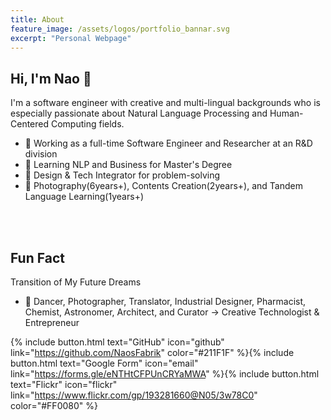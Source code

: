 ```yaml
---
title: About 
feature_image: /assets/logos/portfolio_bannar.svg
excerpt: "Personal Webpage"
---
```


## Hi, I'm Nao 👋
I'm a software engineer with creative and multi-lingual backgrounds who is especially passionate about Natural Language Processing and Human-Centered Computing fields. 

- 🦊 Working as a full-time Software Engineer and Researcher at an R&D division 
- 🚀 Learning NLP and Business for Master's Degree
- 🎨 Design & Tech Integrator for problem-solving
- 🌱 Photography(6years+), Contents Creation(2years+), and Tandem Language Learning(1years+)

<br>

<!-- 
## Language and Tools

{% include figure.html image="https://picsum.photos/600/800?image=894" caption="Left aligned image" position="left" width="300" height="800" %}

{% include figure.html image="https://cdn.worldvectorlogo.com/logos/python-5.svg" position="left" width="40" height="40" %}
{% include figure.html image="https://cdn.worldvectorlogo.com/logos/unity-69.svg" position="left" width="40" height="40" %}
{% include figure.html image="https://cdn.worldvectorlogo.com/logos/kotlin-1.svg" position="left" width="40" height="40" %}
{% include figure.html image="https://cdn.worldvectorlogo.com/logos/logo-javascript.svg" position="left" width="40" height="40" %}
{% include figure.html image="https://cdn.worldvectorlogo.com/logos/postgresql.svg" position="left" width="40" height="40" %}
{% include figure.html image="https://cdn.worldvectorlogo.com/logos/mysql-6.svg" position="left" width="40" height="40" %}
{% include figure.html image="https://cdn.worldvectorlogo.com/logos/linux-tux.svg" position="left" width="40" height="40" %}
{% include figure.html image="https://cdn.worldvectorlogo.com/logos/ubuntu-4.svg" position="left" width="40" height="40" %}
{% include figure.html image="https://cdn.worldvectorlogo.com/logos/java.svg" position="left" width="40" height="40" %}
{% include figure.html image="https://cdn.worldvectorlogo.com/logos/visual-studio-code-1.svg" position="left" width="40" height="40" %} 
{% include figure.html image="https://cdn.worldvectorlogo.com/logos/draw-io.svg" position="left" width="40" height="40" %}
{% include figure.html image="https://cdn.worldvectorlogo.com/logos/arduino-1.svg" position="left" width="40" height="40" %}
{% include figure.html image="https://cdn.worldvectorlogo.com/logos/raspberry-pi.svg" position="left" width="40" height="40" %}
{% include figure.html image="https://cdn.worldvectorlogo.com/logos/figma-1.svg" position="left" width="40" height="40" %}
{% include figure.html image="https://cdn.worldvectorlogo.com/logos/wordpress-blue.svg" position="left" width="40" height="40" %}
{% include figure.html image="https://cdn.worldvectorlogo.com/logos/latex.svg" position="left" width="40" height="40" %}
{% include figure.html image="https://cdn.worldvectorlogo.com/logos/git-icon.svg" position="left" width="40" height="40" %}
{% include figure.html image="https://cdn.worldvectorlogo.com/logos/jira-1.svg position="left" width="40" height="40" %}  
-->
<br>

## Fun Fact
Transition of My Future Dreams
- 🦄 Dancer, Photographer, Translator, Industrial Designer, Pharmacist, Chemist, Astronomer, Architect, and Curator -> Creative Technologist & Entrepreneur

{% include button.html text="GitHub" icon="github" link="https://github.com/NaosFabrik" color="#211F1F" %}{% include button.html text="Google Form" icon="email" link="https://forms.gle/eNTHtCFPUnCRYaMWA" %}{% include button.html text="Flickr" icon="flickr" link="https://www.flickr.com/gp/193281660@N05/3w78C0" color="#FF0080" %}
